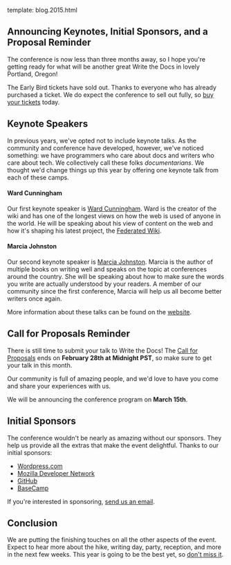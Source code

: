 template: blog.2015.html

## Announcing Keynotes, Initial Sponsors, and a Proposal Reminder

The conference is now less than three months away, so I hope you're getting ready
for what will be another great Write the Docs in lovely Portland,
Oregon!

The Early Bird tickets have sold out. Thanks to everyone who has already
purchased a ticket. We do expect the conference to sell out fully, so
[buy your tickets](https://ti.to/writethedocs/write-the-docs-na-2015/)
today.

## Keynote Speakers

In previous years, we've opted not to include keynote talks. As the
community and conference have developed, however, we've noticed
something: we have programmers who care about docs and writers who care
about tech. We collectively call these folks _documentarians_. We
thought we'd change things up this year by offering one keynote talk
from each of these camps.

#### Ward Cunningham

Our first keynote speaker is [Ward
Cunningham](http://en.wikipedia.org/wiki/Ward_Cunningham). Ward is the
creator of the wiki and has one of the longest views on how the web is
used of anyone in the world. He will be speaking about his view of
content on the web and how it's shaping his latest project, the
[Federated Wiki](http://fed.wiki.org/view/welcome-visitors).

#### Marcia Johnston

Our second keynote speaker is [Marcia
Johnston](http://howtowriteeverything.com/marcia-riefer-johnston-bio/).
Marcia is the author of multiple books on writing well and speaks on
the topic at conferences around the country. She will be speaking about
how to make sure the words you write are actually understood by your
readers. A member of our community since the first conference, Marcia
will help us all become better writers once again.

More information about these talks can be found on the
[website](http://www.writethedocs.org/conf/na/2015/#speakers).

## Call for Proposals Reminder

There is still time to submit your talk to Write the Docs!  The [Call
for Proposals](http://www.writethedocs.org/conf/na/cfp/) ends on
**February 28th at Midnight PST**, so make sure to get your talk in this
month.

Our community is full of amazing people,
and we'd love to have you come and share your experiences with us.

We will be announcing the conference program on **March 15th**.

## Initial Sponsors

The conference wouldn't be nearly as amazing without our sponsors.
They help us provide all the extras that make the event delightful.
Thanks to our initial sponsors:

* [Wordpress.com](https://wordpress.com/)
* [Mozilla Developer Network](https://developer.mozilla.org/en-US/)
* [GitHub](https://github.com/)
* [BaseCamp](http://basecamp.com/)

If you're interested in sponsoring, [send us an email][email-us].

[email-us]: mailto:sponsorship@writethedocs.org

## Conclusion

We are putting the finishing touches on all the other aspects of the
event. Expect to hear more about the hike, writing day, party,
reception, and more in the next few weeks.  This year is going to be the
best yet, so [don't miss
it](https://ti.to/writethedocs/write-the-docs-na-2015/).
